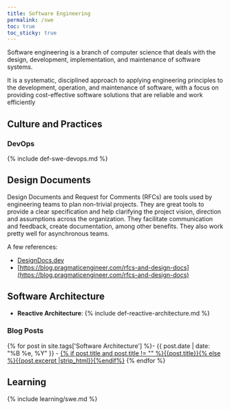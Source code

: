 ```yaml
---
title: Software Engineering
permalink: /swe
toc: true
toc_sticky: true
---
```


Software engineering is a branch of computer science that deals with the design, development, implementation, and maintenance of software systems.

It is a systematic, disciplined approach to applying engineering principles to the development, operation, and maintenance of software, with a focus on providing cost-effective software solutions that are reliable and work efficiently
 
## Culture and Practices

### DevOps

{% include def-swe-devops.md %}

## Design Documents

Design Documents and Request for Comments (RFCs) are tools used by engineering teams to plan non-trivial projects. They are great tools to provide a clear specification and help clarifying the project vision, direction and assumptions across the organization. They facilitate communication and feedback, create documentation, among other benefits. They also work pretty well for asynchronous teams.

A few references:

- [DesignDocs.dev](https://www.designdocs.dev)
- [https://blog.pragmaticengineer.com/rfcs-and-design-docs](https://blog.pragmaticengineer.com/rfcs-and-design-docs)

## Software Architecture

- **Reactive Architecture**: {% include def-reactive-architecture.md %}

### Blog Posts

{% for post in site.tags['Software Architecture'] %}- {{ post.date | date: "%B %e, %Y" }} - <a href="{{ site.baseurl }}{{ post.url }}">{% if post.title and post.title != "" %}{{post.title}}{% else %}{{post.excerpt |strip_html}}{%endif%}</a>
{% endfor %}

## Learning

{% include learning/swe.md %}